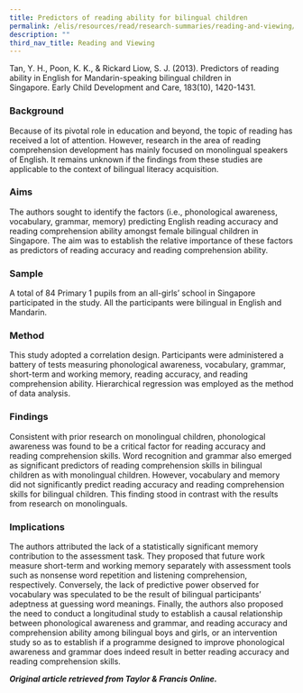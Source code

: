 ```yaml
---
title: Predictors of reading ability for bilingual children
permalink: /elis/resources/read/research-summaries/reading-and-viewing/reading-ability-for-bilingual-children/
description: ""
third_nav_title: Reading and Viewing
---
```

Tan, Y. H., Poon, K. K., & Rickard Liow, S. J. (2013). Predictors of reading ability in English for Mandarin-speaking bilingual children in Singapore. Early Child Development and Care, 183(10), 1420-1431.

### Background

Because of its pivotal role in education and beyond, the topic of reading has received a lot of attention. However, research in the area of reading comprehension development has mainly focused on monolingual speakers of English. It remains unknown if the findings from these studies are applicable to the context of bilingual literacy acquisition.

### Aims

The authors sought to identify the factors (i.e., phonological awareness, vocabulary, grammar, memory) predicting English reading accuracy and reading comprehension ability amongst female bilingual children in Singapore. The aim was to establish the relative importance of these factors as predictors of reading accuracy and reading comprehension ability.

### Sample

A total of 84 Primary 1 pupils from an all-girls’ school in Singapore participated in the study. All the participants were bilingual in English and Mandarin.

### Method

This study adopted a correlation design. Participants were administered a battery of tests measuring phonological awareness, vocabulary, grammar, short-term and working memory, reading accuracy, and reading comprehension ability. Hierarchical regression was employed as the method of data analysis.

### Findings

Consistent with prior research on monolingual children, phonological awareness was found to be a critical factor for reading accuracy and reading comprehension skills. Word recognition and grammar also emerged as significant predictors of reading comprehension skills in bilingual children as with monolingual children. However, vocabulary and memory did not significantly predict reading accuracy and reading comprehension skills for bilingual children. This finding stood in contrast with the results from research on monolinguals.

### Implications

The authors attributed the lack of a statistically significant memory contribution to the assessment task. They proposed that future work measure short-term and working memory separately with assessment tools such as nonsense word repetition and listening comprehension, respectively. Conversely, the lack of predictive power observed for vocabulary was speculated to be the result of bilingual participants’ adeptness at guessing word meanings. Finally, the authors also proposed the need to conduct a longitudinal study to establish a causal relationship between phonological awareness and grammar, and reading accuracy and comprehension ability among bilingual boys and girls, or an intervention study so as to establish if a programme designed to improve phonological awareness and grammar does indeed result in better reading accuracy and reading comprehension skills.

_**Original article retrieved from Taylor & Francis Online.**_  

